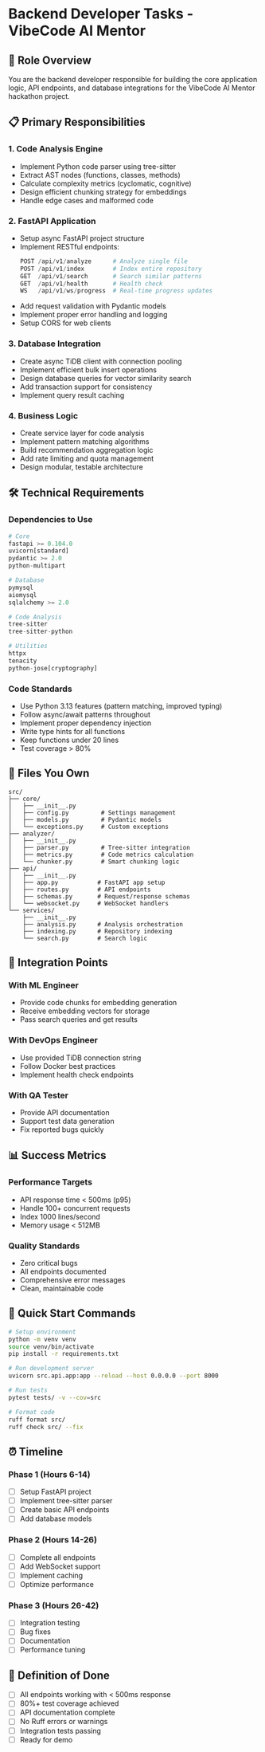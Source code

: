 # Backend Developer Tasks - VibeCode AI Mentor

## 🎯 Role Overview
You are the backend developer responsible for building the core application logic, API endpoints, and database integrations for the VibeCode AI Mentor hackathon project.

## 📋 Primary Responsibilities

### 1. Code Analysis Engine
- Implement Python code parser using tree-sitter
- Extract AST nodes (functions, classes, methods)
- Calculate complexity metrics (cyclomatic, cognitive)
- Design efficient chunking strategy for embeddings
- Handle edge cases and malformed code

### 2. FastAPI Application
- Setup async FastAPI project structure
- Implement RESTful endpoints:
  ```python
  POST /api/v1/analyze      # Analyze single file
  POST /api/v1/index        # Index entire repository
  GET  /api/v1/search       # Search similar patterns
  GET  /api/v1/health       # Health check
  WS   /api/v1/ws/progress  # Real-time progress updates
  ```
- Add request validation with Pydantic models
- Implement proper error handling and logging
- Setup CORS for web clients

### 3. Database Integration
- Create async TiDB client with connection pooling
- Implement efficient bulk insert operations
- Design database queries for vector similarity search
- Add transaction support for consistency
- Implement query result caching

### 4. Business Logic
- Create service layer for code analysis
- Implement pattern matching algorithms
- Build recommendation aggregation logic
- Add rate limiting and quota management
- Design modular, testable architecture

## 🛠 Technical Requirements

### Dependencies to Use
```python
# Core
fastapi >= 0.104.0
uvicorn[standard]
pydantic >= 2.0
python-multipart

# Database
pymysql
aiomysql
sqlalchemy >= 2.0

# Code Analysis
tree-sitter
tree-sitter-python

# Utilities
httpx
tenacity
python-jose[cryptography]
```

### Code Standards
- Use Python 3.13 features (pattern matching, improved typing)
- Follow async/await patterns throughout
- Implement proper dependency injection
- Write type hints for all functions
- Keep functions under 20 lines
- Test coverage > 80%

## 📁 Files You Own

```
src/
├── core/
│   ├── __init__.py
│   ├── config.py         # Settings management
│   ├── models.py         # Pydantic models
│   └── exceptions.py     # Custom exceptions
├── analyzer/
│   ├── __init__.py
│   ├── parser.py         # Tree-sitter integration
│   ├── metrics.py        # Code metrics calculation
│   └── chunker.py        # Smart chunking logic
├── api/
│   ├── __init__.py
│   ├── app.py           # FastAPI app setup
│   ├── routes.py        # API endpoints
│   ├── schemas.py       # Request/response schemas
│   └── websocket.py     # WebSocket handlers
└── services/
    ├── __init__.py
    ├── analysis.py      # Analysis orchestration
    ├── indexing.py      # Repository indexing
    └── search.py        # Search logic
```

## 🔄 Integration Points

### With ML Engineer
- Provide code chunks for embedding generation
- Receive embedding vectors for storage
- Pass search queries and get results

### With DevOps Engineer
- Use provided TiDB connection string
- Follow Docker best practices
- Implement health check endpoints

### With QA Tester
- Provide API documentation
- Support test data generation
- Fix reported bugs quickly

## 📊 Success Metrics

### Performance Targets
- API response time < 500ms (p95)
- Handle 100+ concurrent requests
- Index 1000 lines/second
- Memory usage < 512MB

### Quality Standards
- Zero critical bugs
- All endpoints documented
- Comprehensive error messages
- Clean, maintainable code

## 🚀 Quick Start Commands

```bash
# Setup environment
python -m venv venv
source venv/bin/activate
pip install -r requirements.txt

# Run development server
uvicorn src.api.app:app --reload --host 0.0.0.0 --port 8000

# Run tests
pytest tests/ -v --cov=src

# Format code
ruff format src/
ruff check src/ --fix
```

## ⏰ Timeline

### Phase 1 (Hours 6-14)
- [ ] Setup FastAPI project
- [ ] Implement tree-sitter parser
- [ ] Create basic API endpoints
- [ ] Add database models

### Phase 2 (Hours 14-26)
- [ ] Complete all endpoints
- [ ] Add WebSocket support
- [ ] Implement caching
- [ ] Optimize performance

### Phase 3 (Hours 26-42)
- [ ] Integration testing
- [ ] Bug fixes
- [ ] Documentation
- [ ] Performance tuning

## 🎯 Definition of Done

- [ ] All endpoints working with < 500ms response
- [ ] 80%+ test coverage achieved
- [ ] API documentation complete
- [ ] No Ruff errors or warnings
- [ ] Integration tests passing
- [ ] Ready for demo